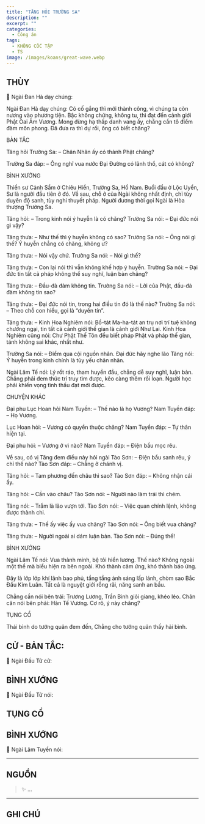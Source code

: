 ```yaml
---
title: "TĂNG HỎI TRƯỜNG SA"
description: ""
excerpt: ""
categories:
  - Công án
tags:
  - KHÔNG CỐC TẬP
  - TS 
image: /images/koans/great-wave.webp
---
```


## THÙY

📢 Ngài Đan Hà dạy chúng:



Ngài Đan Hà dạy chúng: Có cố gắng thì mới thành công, vì chúng ta còn nương vào phương tiện. Bậc không chứng, không tu, thì đạt đến cảnh giới Phật Oai Âm Vương. Mong đừng hạ thấp danh vang ấy, chẳng cần tô điểm đàm môn phong. Đã đưa ra thì dự rồi, ông có biết chăng?

BẢN TẮC

Tăng hỏi Trường Sa:
– Chân Nhân ấy có thành Phật chăng?

Trường Sa đáp:
– Ông nghĩ vua nước Đại Đường có lãnh thổ, cát có không?

BÌNH XƯỚNG

Thiền sư Cảnh Sầm ở Chiêu Hiền, Trường Sa, Hồ Nam. Buổi đầu ở Lộc Uyển, Sư là người đầu tiên ở đó. Về sau, chỗ ở của Ngài không nhất định, chỉ tùy duyên độ sanh, tùy nghi thuyết pháp. Người đương thời gọi Ngài là Hòa thượng Trường Sa.

Tăng hỏi:
– Trong kinh nói ý huyễn là có chăng?
Trường Sa nói: – Đại đức nói gì vậy?

Tăng thưa: – Như thế thì ý huyễn không có sao?
Trường Sa nói: – Ông nói gì thế? Ý huyễn chẳng có chăng, không ư?

Tăng thưa: – Nói vậy chứ.
Trường Sa nói: – Nói gì thế?

Tăng thưa: – Con lại nói thì vẫn không khế hợp ý huyễn.
Trường Sa nói: – Đại đức tin tất cả pháp không thể suy nghĩ, luận bàn chăng?

Tăng thưa: – Đầu-đà đàm không tin.
Trường Sa nói: – Lời của Phật, đầu-đà đàm không tin sao?

Tăng thưa: – Đại đức nói tin, trong hai điều tin đó là thế nào?
Trường Sa nói: – Theo chỗ con hiểu, gọi là “duyên tín”.

Tăng thưa: – Kinh Hoa Nghiêm nói: Bồ-tát Ma-ha-tát an trụ nơi trí tuệ không chướng ngại, tin tất cả cảnh giới thế gian là cảnh giới Như Lai.
Kinh Hoa Nghiêm cũng nói: Chư Phật Thế Tôn đều biết pháp Phật và pháp thế gian, tánh không sai khác, nhất như.

Trường Sa nói: – Điểm qua cội nguồn nhân. Đại đức hãy nghe lão Tăng nói: Ý huyễn trong kinh chính là tủy yếu chân nhân.

Ngài Lâm Tế nói: Lý rốt ráo, tham huyền đầu, chẳng dễ suy nghĩ, luận bàn. Chẳng phải đem thức trí truy tìm được, kẻo càng thêm rối loạn. Người học phải khiến vọng tình thấu đạt mới được.

CHUYỆN KHÁC

Đại phu Lục Hoan hỏi Nam Tuyền:
– Thế nào là họ Vương?
Nam Tuyền đáp: – Họ Vương.

Lục Hoan hỏi: – Vương có quyền thuộc chăng?
Nam Tuyền đáp: – Tự thân hiện tại.

Đại phu hỏi: – Vương ở vì nào?
Nam Tuyền đáp: – Điện bầu mọc rêu.

Về sau, có vị Tăng đem điều này hỏi ngài Tào Sơn:
– Điện bầu sanh rêu, ý chỉ thế nào?
Tào Sơn đáp: – Chẳng ở chánh vị.

Tăng hỏi: – Tam phương đến châu thì sao?
Tào Sơn đáp: – Không nhận cái ấy.

Tăng hỏi: – Cần vào châu?
Tào Sơn nói: – Người nào làm trái thì chém.

Tăng nói: – Trẫm là lão vượn tới.
Tào Sơn nói: – Việc quan chính lệnh, không được thành chi.

Tăng thưa: – Thế ấy việc ấy vua chăng?
Tào Sơn nói: – Ông biết vua chăng?

Tăng thưa: – Người ngoài ai dám luận bàn.
Tào Sơn nói: – Đúng thế!

BÌNH XƯỚNG

Ngài Lâm Tế nói: Vua thành minh, bệ tôi hiển lương. Thế nào? Không ngoài một thể mà biểu hiện ra bên ngoài. Khó thành cảm ứng, khó thành báo ứng.

Đây là lớp lớp khí lãnh bao phủ, tầng tầng ánh sáng lấp lánh, chòm sao Bắc Đẩu Kim Luân. Tất cả là nguyệt giới rỗng rãi, năng sanh an bầu.

Chẳng cần nói bên trái: Trương Lương, Trần Bình giỏi giang, khéo léo.
Chân căn nói bên phải: Hàn Tế Vương.
Cơ rô, ý này chăng?

TỤNG CỔ

Thái bình do tướng quân đem đến,
Chẳng cho tướng quân thấy hải bình.


## CỬ - BẢN TẮC:

📢 Ngài Đầu Tử cử:

> 

## BÌNH XƯỚNG

📢 Ngài Đầu Tử nói:



## TỤNG CỔ

> 

## BÌNH XƯỚNG

📢 Ngài Lâm Tuyền nói:



<hr class="blog-rule" />

## NGUỒN

> ✨ ...

<hr class="blog-rule" />

## GHI CHÚ

[^1]: ⭐️ <a href="/masters/Shaoshan-Huanpu" target="_blank">🔗 TS </a>
